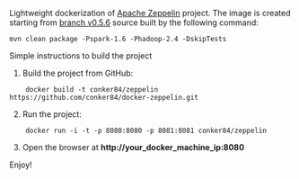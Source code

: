 Lightweight dockerization of [Apache Zeppelin](http://zeppelin.incubator.apache.org/) project.
The image is created starting from [branch v0.5.6](https://github.com/apache/zeppelin/tree/branch-0.5.6) source built by the following command:
```shell
mvn clean package -Pspark-1.6 -Phadoop-2.4 -DskipTests
```

Simple instructions to build the project

1. Build the project from GitHub:

  ```shell
      docker build -t conker84/zeppelin https://github.com/conker84/docker-zeppelin.git
  ```
2. Run the project:

  ```shell
      docker run -i -t -p 8080:8080 -p 8081:8081 conker84/zeppelin
  ```
3. Open the browser at **http://your_docker_machine_ip:8080**

Enjoy!

